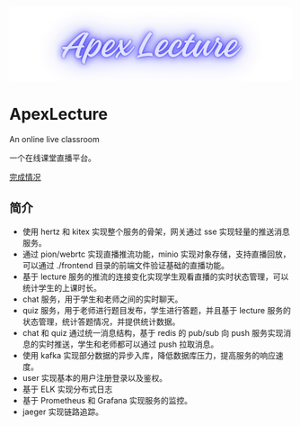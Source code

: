 ![ApexLecture](./img/ApexLecture.png)

# ApexLecture
An online live classroom

一个在线课堂直播平台。

[完成情况](./completion.md)

## 简介

- 使用 hertz 和 kitex 实现整个服务的骨架，网关通过 sse 实现轻量的推送消息服务。
- 通过 pion/webrtc 实现直播推流功能，minio 实现对象存储，支持直播回放，可以通过 ./frontend 目录的前端文件验证基础的直播功能。
- 基于 lecture 服务的推流的连接变化实现学生观看直播的实时状态管理，可以统计学生的上课时长。
- chat 服务，用于学生和老师之间的实时聊天。
- quiz 服务，用于老师进行题目发布，学生进行答题，并且基于 lecture 服务的状态管理，统计答题情况，并提供统计数据。
- chat 和 quiz 通过统一消息结构，基于 redis 的 pub/sub 向 push 服务实现消息的实时推送，学生和老师都可以通过 push 拉取消息。
- 使用 kafka 实现部分数据的异步入库，降低数据库压力，提高服务的响应速度。
- user 实现基本的用户注册登录以及鉴权。
- 基于 ELK 实现分布式日志
- 基于 Prometheus 和 Grafana 实现服务的监控。
- jaeger 实现链路追踪。